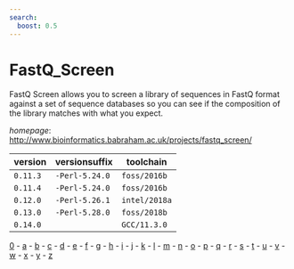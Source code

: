 ```yaml
---
search:
  boost: 0.5
---
```

# FastQ_Screen

FastQ Screen allows you to screen a library of sequences in FastQ  format against a set of sequence databases so you can see if the composition of the  library matches with what you expect.

*homepage*: <http://www.bioinformatics.babraham.ac.uk/projects/fastq_screen/>

version | versionsuffix | toolchain
--------|---------------|----------
``0.11.3`` | ``-Perl-5.24.0`` | ``foss/2016b``
``0.11.4`` | ``-Perl-5.24.0`` | ``foss/2016b``
``0.12.0`` | ``-Perl-5.26.1`` | ``intel/2018a``
``0.13.0`` | ``-Perl-5.28.0`` | ``foss/2018b``
``0.14.0`` |  | ``GCC/11.3.0``

[0](../0/index.md) - [a](../a/index.md) - [b](../b/index.md) - [c](../c/index.md) - [d](../d/index.md) - [e](../e/index.md) - [f](../f/index.md) - [g](../g/index.md) - [h](../h/index.md) - [i](../i/index.md) - [j](../j/index.md) - [k](../k/index.md) - [l](../l/index.md) - [m](../m/index.md) - [n](../n/index.md) - [o](../o/index.md) - [p](../p/index.md) - [q](../q/index.md) - [r](../r/index.md) - [s](../s/index.md) - [t](../t/index.md) - [u](../u/index.md) - [v](../v/index.md) - [w](../w/index.md) - [x](../x/index.md) - [y](../y/index.md) - [z](../z/index.md)

